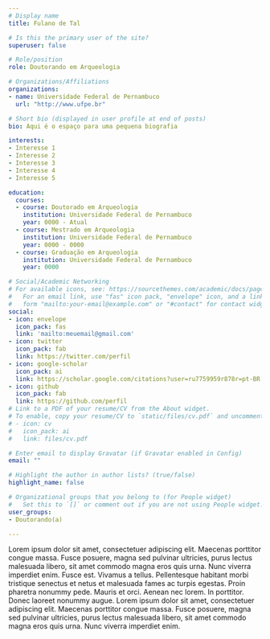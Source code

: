 ```yaml
---
# Display name
title: Fulano de Tal

# Is this the primary user of the site?
superuser: false

# Role/position
role: Doutorando em Arqueologia

# Organizations/Affiliations
organizations:
- name: Universidade Federal de Pernambuco
  url: "http://www.ufpe.br"

# Short bio (displayed in user profile at end of posts)
bio: Aqui é o espaço para uma pequena biografia

interests:
- Interesse 1
- Interesse 2
- Interesse 3
- Interesse 4
- Interesse 5

education:
  courses:
  - course: Doutorado em Arqueologia
    institution: Universidade Federal de Pernambuco
    year: 0000 - Atual
  - course: Mestrado em Arqueologia
    institution: Universidade Federal de Pernambuco
    year: 0000 - 0000
  - course: Graduação em Arqueologia
    institution: Universidade Federal de Pernambuco
    year: 0000

# Social/Academic Networking
# For available icons, see: https://sourcethemes.com/academic/docs/page-builder/#icons
#   For an email link, use "fas" icon pack, "envelope" icon, and a link in the
#   form "mailto:your-email@example.com" or "#contact" for contact widget.
social:
- icon: envelope
  icon_pack: fas
  link: 'mailto:meuemail@gmail.com'
- icon: twitter
  icon_pack: fab
  link: https://twitter.com/perfil
- icon: google-scholar
  icon_pack: ai
  link: https://scholar.google.com/citations?user=ru7759959r878r=pt-BR
- icon: github
  icon_pack: fab
  link: https://github.com/perfil
# Link to a PDF of your resume/CV from the About widget.
# To enable, copy your resume/CV to `static/files/cv.pdf` and uncomment the lines below.
# - icon: cv
#   icon_pack: ai
#   link: files/cv.pdf

# Enter email to display Gravatar (if Gravatar enabled in Config)
email: ""

# Highlight the author in author lists? (true/false)
highlight_name: false

# Organizational groups that you belong to (for People widget)
#   Set this to `[]` or comment out if you are not using People widget.
user_groups:
- Doutorando(a)

---
```


Lorem ipsum dolor sit amet, consectetuer adipiscing elit. Maecenas porttitor congue massa. Fusce posuere, magna sed pulvinar ultricies, purus lectus malesuada libero, sit amet commodo magna eros quis urna. Nunc viverra imperdiet enim. Fusce est. Vivamus a tellus. Pellentesque habitant morbi tristique senectus et netus et malesuada fames ac turpis egestas. Proin pharetra nonummy pede. Mauris et orci. Aenean nec lorem. In porttitor. Donec laoreet nonummy augue. Lorem ipsum dolor sit amet, consectetuer adipiscing elit. Maecenas porttitor congue massa. Fusce posuere, magna sed pulvinar ultricies, purus lectus malesuada libero, sit amet commodo magna eros quis urna. Nunc viverra imperdiet enim.


